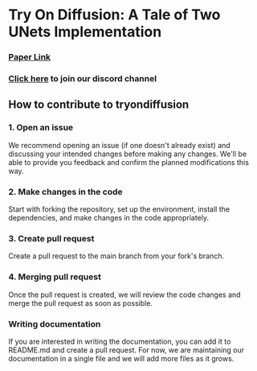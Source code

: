 # Try On Diffusion: A Tale of Two UNets Implementation
### [Paper Link](https://arxiv.org/abs/2306.08276)

### [Click here](https://discord.gg/T5mPpZHxkY) to join our discord channel

## How to contribute to tryondiffusion

### 1. Open an issue
We recommend opening an issue (if one doesn't already exist) and discussing your intended changes before making any changes. 
We'll be able to provide you feedback and confirm the planned modifications this way.

### 2. Make changes in the code
Start with forking the repository, set up the environment, install the dependencies, and make changes in the code appropriately. 

### 3. Create pull request
Create a pull request to the main branch from your fork's branch.

### 4. Merging pull request
Once the pull request is created, we will review the code changes and merge the pull request as soon as possible.  


### Writing documentation

If you are interested in writing the documentation, you can add it to README.md and create a pull request. 
For now, we are maintaining our documentation in a single file and we will add more files as it grows.

